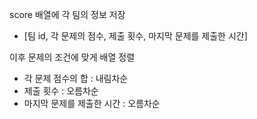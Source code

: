 score 배열에 각 팀의 정보 저장

  - [팀 id, 각 문제의 점수, 제출 횟수, 마지막 문제를 제출한 시간]

이후 문제의 조건에 맞게 배열 정렬

  - 각 문제 점수의 합 : 내림차순
  - 제출 횟수 : 오름차순
  - 마지막 문제를 제출한 시간 : 오름차순
